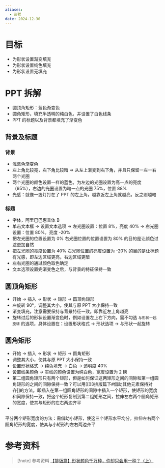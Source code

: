 ```yaml
---
aliases:
  - 形状
date: 2024-12-30
---
```


# 目标

- 为形状设置渐变填充
- 为形状设置纯色填充
- 为形状设置无填充

# PPT 拆解

- 圆顶角矩形：蓝色渐变色
- 圆角矩形，填充半透明的纯白色，并设置了白色线条
- PPT 的标题以及背景都填充了渐变色

## 背景及标题

### 背景

- 浅蓝色渐变色
- 左上角比较亮，右下角比较暗 => 从左上渐变到右下角，并且只保留一左一右两个光圈
- 两个光圈的颜色设置一样的蓝色，为左边的光圈设置为高一点的亮度（95%），右边的光圈设置为暗一点的光圈 75%，位置 88%
- 光感：就像一盏灯打在了 PPT 的左上角，越靠近左上角就越亮，反之则越暗

### 标题

- 字体，阿里巴巴惠普体 B
- 单击文本框 -> 设置文本选项 -> 左光圈设置：位置 8%，亮度 40% -> 右光圈设置：位置 80%，亮度 -20%
- 把左光圈的位置设置为 0% 右光圈位置的位置设置为 80% 的目的是让颜色过渡更加自然
- 把左光圈的亮度设置为 40% 右光圈位置的亮度设置为 -20% 的目的是让标题有光感，即左边区域更亮，右边区域更暗
- 左右光圈的通过颜色取色确定
- 文本选项设置完渐变色之后，与背景的特征保持一致

## 圆顶角矩形

- 开始 -> 插入 -> 形状 -> 矩形 -> 圆顶角矩形
- 左旋转 90°，调整其大小，使其与原 PPT 大小保持一致
- 渐变填充，注意需要保持与背景特征一致，即靠近左上角越亮
- 旋转过后的形状设置渐变色时，例如设置左上右下方向，需不勾选 `与形状一起旋转` 的选项，具体设置在：设置形状格式 -> 形状选项 -> 与形状一起旋转

## 圆角矩形

- 开始 -> 插入 -> 形状 -> 矩形 -> 圆角矩形
- 调整其大小，使其与原 PPT 大小保持一致
- 设置形状格式 -> 纯色填充 -> 白色 -> 透明度 40%
- 设置线条颜色 -> 实线的颜色设置为纯白色，宽度设置为 2 磅 
- 第二组圆角矩形只有两个矩形，但是如何保证这两矩形之间的间隙和第一组圆角矩形的之间的间隙保持一致？可以用[[03排版篇下#借助其他元素保持对齐]]的方法，即插入在第一组圆角矩形的间隙中插入一个矩形，使矩形的宽度和间隙保持一致，把这个矩形复制到第二组矩形之间，拉伸左右两个圆角矩形的宽度，使其与矩形的左右两边齐平
- 

平分两个矩形宽度的方法：需借助小矩形，使这三个矩形水平均分，拉伸左右两个圆角矩形的宽度，使其与小矩形的左右两边齐平


# 参考资料

> [!note] 参考资料
> [【排版篇】形状颜色千万种，你却只会用一种？（上）](https://appjxilkyjm2612.h5.xiaoeknow.com/p/course/video/v_6350ff38e4b0c94264a5b9ce?product_id=course_2ZOwJKtBkyQc4LOnDuWCzZ5wJ4B&sub_course_id=&auto=true)
